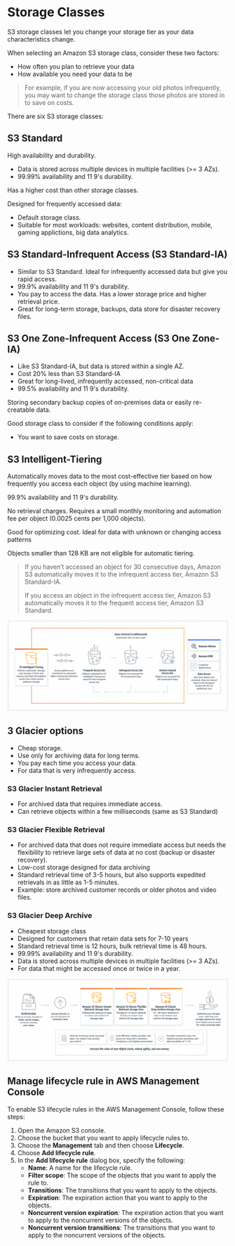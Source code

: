 # Storage Classes

S3 storage classes let you change your storage tier as your data characteristics change.

When selecting an Amazon S3 storage class, consider these two factors:

- How often you plan to retrieve your data
- How available you need your data to be

> For example, if you are now accessing your old photos infrequently, you may want to change the storage class those photos are stored in to save on costs.

There are six S3 storage classes:

## S3 Standard

High availability and durability.
- Data is stored across multiple devices in multiple facilities (>= 3 AZs).
- 99.99% availability and 11 9's durability.

Has a higher cost than other storage classes.

Designed for frequently accessed data:
- Default storage class.
- Suitable for most workloads: websites, content distribution, mobile, gaming applictions, big data analytics.


## S3 Standard-Infrequent Access (S3 Standard-IA)

- Similar to S3 Standard. Ideal for infrequently accessed data but give you rapid access.
- 99.9% availability and 11 9's durability.
- You pay to access the data. Has a lower storage price and higher retrieval price.
- Great for long-term storage, backups, data store for disaster recovery files.


## S3 One Zone-Infrequent Access (S3 One Zone-IA)

- Like S3 Standard-IA, but data is stored within a single AZ.
- Cost 20% less than S3 Standard-IA
- Great for long-lived, infrequently accessed, non-critical data
- 99.5% availability and 11 9's durability.

Storing secondary backup copies of on-premises data or easily re-creatable data.

Good storage class to consider if the following conditions apply:

- You want to save costs on storage.


## S3 Intelligent-Tiering

Automatically moves data to the most cost-effective tier based on how frequently you access each object (by using machine learning).

99.9% availability and 11 9's durability.

No retrieval charges. Requires a small monthly monitoring and automation fee per object (0.0025 cents per 1,000 objects).

Good for optimizing cost. Ideal for data with unknown or changing access patterns

Objects smaller than 128 KB are not eligible for automatic tiering.

> If you haven’t accessed an object for 30 consecutive days, Amazon S3 automatically moves it to the infrequent access tier, Amazon S3 Standard-IA.
>
> If you access an object in the infrequent access tier, Amazon S3 automatically moves it to the frequent access tier, Amazon S3 Standard.

![](images/int-tiering.png)


## 3 Glacier options

- Cheap storage.
- Use only for archiving data for long terms.
- You pay each time you access your data.
- For data that is very infrequently access.


### S3 Glacier Instant Retrieval

- For archived data that requires immediate access.
- Can retrieve objects within a few milliseconds (same as S3 Standard)


### S3 Glacier Flexible Retrieval

- For archived data that does not require immediate access but needs the flexibility to retrieve large sets of data at no cost (backup or disaster recovery).
- Low-cost storage designed for data archiving
- Standard retrieval time of 3-5 hours, but also supports expedited retrievals in as little as 1-5 minutes.
- Example: store archived customer records or older photos and video files.


### S3 Glacier Deep Archive

- Cheapest storage class
- Designed for customers that retain data sets for 7-10 years
- Standard retrieval time is 12 hours, bulk retrieval time is 48 hours.
- 99.99% availability and 11 9's durability.
- Data is stored across multiple devices in multiple facilities (>= 3 AZs).
- For data that might be accessed once or twice in a year.

![](images/s3-glacier.png)


## Manage lifecycle rule in AWS Management Console

To enable S3 lifecycle rules in the AWS Management Console, follow these steps:

1. Open the Amazon S3 console.
2. Choose the bucket that you want to apply lifecycle rules to.
3. Choose the **Management** tab and then choose **Lifecycle**.
4. Choose **Add lifecycle rule**.
5. In the **Add lifecycle rule** dialog box, specify the following:
    - **Name**: A name for the lifecycle rule.
    - **Filter scope**: The scope of the objects that you want to apply the rule to.
    - **Transitions**: The transitions that you want to apply to the objects.
    - **Expiration**: The expiration action that you want to apply to the objects.
    - **Noncurrent version expiration**: The expiration action that you want to apply to the noncurrent versions of the objects.
    - **Noncurrent version transitions**: The transitions that you want to apply to the noncurrent versions of the objects.

